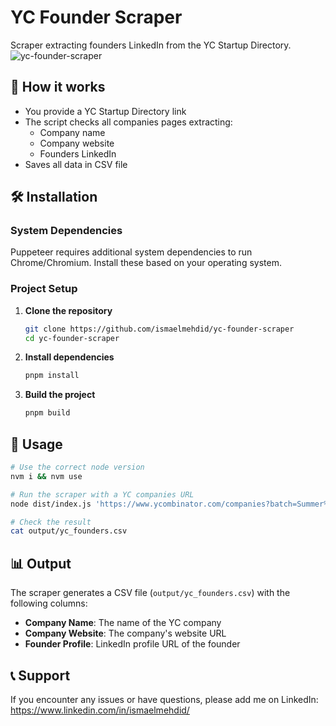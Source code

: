 # YC Founder Scraper

Scraper extracting founders LinkedIn from the YC Startup Directory.
![yc-founder-scraper](https://github.com/user-attachments/assets/7b39690e-d261-4f90-b571-cc81d118ee4f)

## 🤔 How it works

- You provide a YC Startup Directory link
- The script checks all companies pages extracting:
  - Company name
  - Company website
  - Founders LinkedIn
- Saves all data in CSV file

## 🛠️ Installation

### System Dependencies

Puppeteer requires additional system dependencies to run Chrome/Chromium. Install these based on your operating system.

### Project Setup

1. **Clone the repository**

   ```bash
   git clone https://github.com/ismaelmehdid/yc-founder-scraper
   cd yc-founder-scraper
   ```

2. **Install dependencies**

   ```bash
   pnpm install
   ```

3. **Build the project**
   ```bash
   pnpm build
   ```

## 🎯 Usage

```bash
# Use the correct node version
nvm i && nvm use
```

```bash
# Run the scraper with a YC companies URL
node dist/index.js 'https://www.ycombinator.com/companies?batch=Summer%202025&isHiring=true'
```

```bash
# Check the result
cat output/yc_founders.csv
```

## 📊 Output

The scraper generates a CSV file (`output/yc_founders.csv`) with the following columns:

- **Company Name**: The name of the YC company
- **Company Website**: The company's website URL
- **Founder Profile**: LinkedIn profile URL of the founder

## 📞 Support

If you encounter any issues or have questions, please add me on LinkedIn: https://www.linkedin.com/in/ismaelmehdid/
